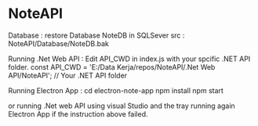 # NoteAPI

Database :
restore Database NoteDB in SQLSever
src : NoteAPI/Database/NoteDB.bak

Running .Net Web API :
Edit API_CWD in index.js with your spcific .NET API folder.
const API_CWD = 'E:/Data Kerja/repos/NoteAPI/.Net Web API/NoteAPI'; // Your .NET API folder

Running Electron App :
cd electron-note-app
npm install
npm start

or running .Net web API using visual Studio and the tray running again Electron App if the instruction above failed.
